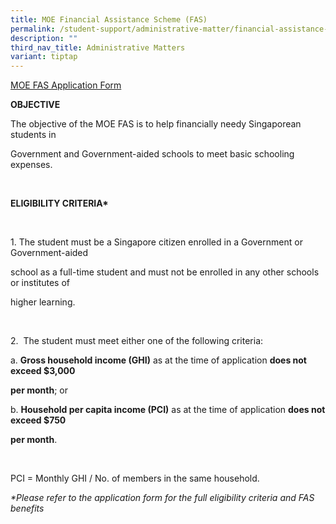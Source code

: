 ```yaml
---
title: MOE Financial Assistance Scheme (FAS)
permalink: /student-support/administrative-matter/financial-assistance-schemes/
description: ""
third_nav_title: Administrative Matters
variant: tiptap
---
```

<p><a href="https://go.gov.sg/moe-efas" rel="noopener nofollow" target="_blank">MOE FAS Application Form</a>
</p>
<p><strong>OBJECTIVE</strong>
</p>
<p>The objective of the MOE FAS is to help financially needy Singaporean
students in</p>
<p>Government and Government-aided schools to meet basic schooling expenses.</p>
<p>&nbsp;</p>
<p><strong>ELIGIBILITY CRITERIA*</strong>
</p>
<p><strong>&nbsp;</strong>
</p>
<p>1. The student must be a Singapore citizen enrolled in a Government or
Government-aided</p>
<p>school as a full-time student and must not be enrolled in any other schools
or institutes of</p>
<p>higher learning.</p>
<p>&nbsp;</p>
<p>2.&nbsp; The student must meet either one of the following criteria:</p>
<p>a. <strong>Gross household income (GHI)</strong> as at the time of application <strong>does not exceed $3,000</strong>
</p>
<p><strong>per month</strong>; or</p>
<p>b. <strong>Household per capita income (PCI)</strong> as at the time of
application <strong>does not exceed $750</strong>
</p>
<p><strong>per month</strong>.</p>
<p>&nbsp;</p>
<p>PCI = Monthly GHI / No. of members in the same household.</p>
<p><em>*Please refer to the application form for the full eligibility criteria and FAS benefits</em>
</p>